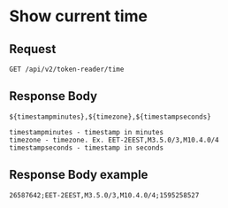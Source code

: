 # Show current time

## Request
    GET /api/v2/token-reader/time

## Response Body
```
${timestampminutes},${timezone},${timestampseconds}
```
```
timestampminutes - timestamp in minutes
timezone - timezone. Ex. EET-2EEST,M3.5.0/3,M10.4.0/4
timestampseconds - timestamp in seconds
```
## Response Body example
```
26587642;EET-2EEST,M3.5.0/3,M10.4.0/4;1595258527
```